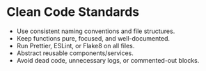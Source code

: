 # Clean Code Standards

- Use consistent naming conventions and file structures.
- Keep functions pure, focused, and well-documented.
- Run Prettier, ESLint, or Flake8 on all files.
- Abstract reusable components/services.
- Avoid dead code, unnecessary logs, or commented-out blocks.
